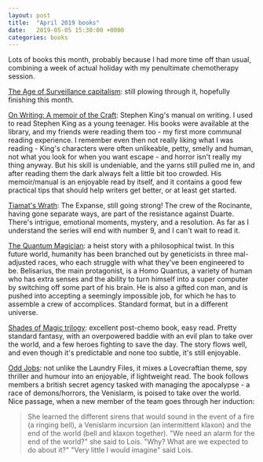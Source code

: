 ```yaml
---
layout: post
title:  "April 2019 books"
date:   2019-05-05 15:30:00 +0000
categories: books
---
```

Lots of books this month, probably because I had more time off than usual, combining a week of actual holiday with my penultimate chemotherapy session.

[The Age of Surveillance capitalism](https://www.goodreads.com/book/show/26195941-the-age-of-surveillance-capitalism?ac=1&from_search=true): still plowing through it, hopefully finishing this month.

[On Writing: A memoir of the Craft](https://www.goodreads.com/book/show/10569.On_Writing?from_search=true): Stephen King's manual on writing. I used to read Stephen King as a young teenager.  His books were available at the library, and my friends were reading them too - my first more communal reading experience. I remember even then not really liking what I was reading - King's characters were often unlikeable, petty, smelly and human, not what you look for when you want escape - and horror isn't really my thing anyway. But his skill is undeniable, and the yarns still pulled me in, and after reading them the dark always felt a little bit too crowded. His memoir/manual is an enjoyable read by itself, and it contains a good few practical tips that should help writers get better, or at least get started.

[Tiamat's Wrath](https://www.goodreads.com/book/show/38608575-the-quantum-magician?ac=1&from_search=true): The Expanse, still going strong! The crew of the Rocinante, having gone separate ways, are part of the resistance against Duarte. There's intrigue, emotional moments, mystery, and a resolution. As far as I understand the series will end with number 9, and I can't wait to read it.

[The Quantum Magician](https://www.goodreads.com/book/show/38608575-the-quantum-magician?ac=1&from_search=true): a heist story with a philosophical twist. In this future world, humanity has been branched out by geneticists in three mal-adjusted races, who each struggle with what they've been engineered to be. Belisarius, the main protagonist, is a Homo Quantus, a variety of human who has extra senses and the ability to turn himself into a super computer by switching off some part of his brain. He is also a gifted con man, and is pushed into accepting a seemingly impossible job, for which he has to assemble a crew of accomplices. Standard format, but in a different universe.

[Shades of Magic trilogy](https://www.goodreads.com/book/show/22055262-a-darker-shade-of-magic?ac=1&from_search=true): excellent post-chemo book, easy read. Pretty standard fantasy, with an overpowered baddie with an evil plan to take over the world, and a few heroes fighting to save the day. The story flows well, and even though it's predictable and none too subtle, it's still enjoyable.

[Odd Jobs](https://www.goodreads.com/book/show/30519186-oddjobs): not unlike the Laundry Files, it mixes a Lovecraftian theme, spy thriller and humour into an enjoyable, if lightweight read. The book follows members a british secret agency tasked with managing the apocalypse - a race of demons/horrors, the Venislarm, is poised to take over the world.  Nice passage, when a new member of the team goes through her induction:

> She learned the different sirens that would sound in the event of a fire (a ringing bell), a Venislarm incursion (an intermittent klaxon) and the end of the world (bell and klaxon together).
> "We need an alarm for the end of the world?" she said to Lois. "Why? What are we expected to do about it?"
> "Very little I would imagine" said Lois.
